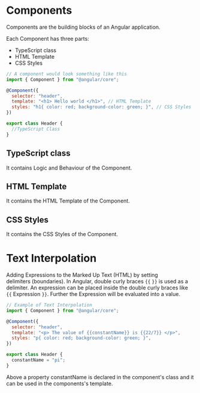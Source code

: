# Components

Components are the building blocks of an Angular application.

Each Component has three parts&colon;

- TypeScript class
- HTML Template
- CSS Styles

```js
// A component would look something like this
import { Component } from "@angular/core";

@Component({
  selector: "header",
  template: "<h1> Hello world </h1>", // HTML Template
  styles: "h1{ color: red; background-color: green; }", // CSS Styles
})

export class Header {
  //TypeScript Class
}
```

## TypeScript class

It contains Logic and Behaviour of the Component&period;

## HTML Template

It contains the HTML Template of the Component&period;

## CSS Styles

It contains the CSS Styles of the Component&period;

# Text Interpolation

Adding Expressions to the Marked Up Text&nbsp;&lpar;HTML&rpar; by setting delimiters&nbsp;&lpar;boundaries&rpar;&period; In Angular&comma; double curly braces `{{` `}}` is used as a delimiter. An expression can be placed inside the double curly braces like `{{`&nbsp;Expression&nbsp;`}}`&period; Further the Expression will be evaluated into a value.

```js
// Example of Text Interpolation
import { Component } from "@angular/core";

@Component({
  selector: "header",
  template: "<p> The value of {{constantName}} is {{22/7}} </p>",
  styles: "p{ color: red; background-color: green; }",
})

export class Header {
  constantName = "pi";
}
```

Above a property constantName is declared in the component&apos;s class and it can be used in the components&apos;s template.

